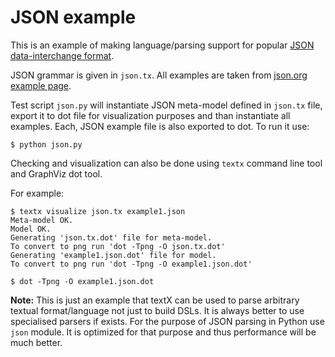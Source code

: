 # JSON example

This is an example of making language/parsing support for popular [JSON
data-interchange format](http://json.org/).

JSON grammar is given in `json.tx`. All examples are taken from [json.org
example page](http://json.org/example.html).

Test script `json.py` will instantiate JSON meta-model defined in `json.tx`
file, export it to dot file for visualization purposes and than instantiate all
examples. Each, JSON example file is also exported to dot. To run it use:

    $ python json.py

Checking and visualization can also be done using `textx` command line tool and
GraphViz dot tool.

For example:

```
$ textx visualize json.tx example1.json
Meta-model OK.
Model OK.
Generating 'json.tx.dot' file for meta-model.
To convert to png run 'dot -Tpng -O json.tx.dot'
Generating 'example1.json.dot' file for model.
To convert to png run 'dot -Tpng -O example1.json.dot'

$ dot -Tpng -O example1.json.dot
```

**Note:** This is just an example that textX can be used to parse arbitrary
textual format/language not just to build DSLs. It is always better to use
specialised parsers if exists. For the purpose of JSON parsing in Python use
`json` module. It is optimized for that purpose and thus performance will be
much better.
